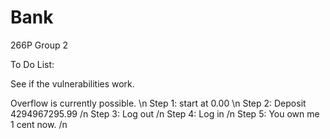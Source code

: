 # Bank
 266P Group 2
 
 
 To Do List:
 
 See if the vulnerabilities work.
 
 
 Overflow is currently possible. \n
 Step 1: start at 0.00 \n
 Step 2: Deposit 4294967295.99 /n
 Step 3: Log out /n
 Step 4: Log in /n
 Step 5: You own me 1 cent now. /n
